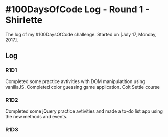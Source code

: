 # #100DaysOfCode Log - Round 1 - Shirlette

The log of my #100DaysOfCode challenge. Started on [July 17, Monday, 2017].

## Log

### R1D1 
Completed some practice avtivities with DOM manipulatition using vanillaJS. Completed color guessing game application. Colt Settle course

### R1D2
Completed some jQuery practice avtivities and made a to-do list app using the new methods and events.

### R1D3